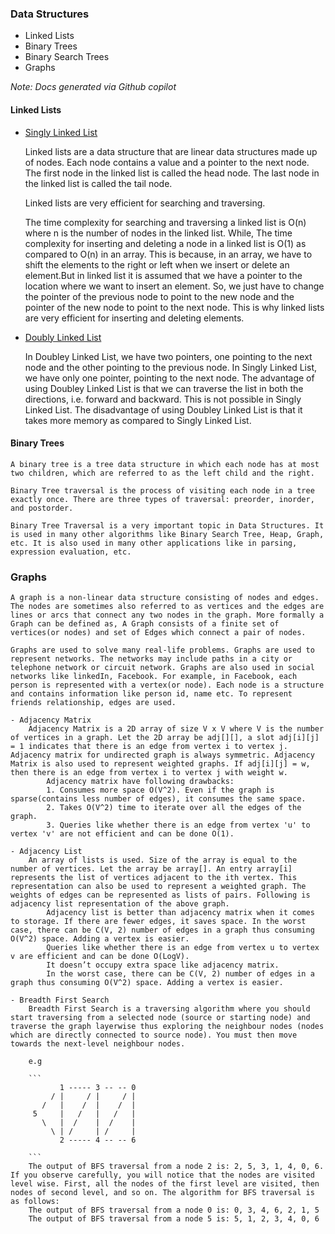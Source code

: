 ### Data Structures

- Linked Lists
- Binary Trees
- Binary Search Trees
- Graphs

*Note: Docs generated via Github copilot*
#### Linked Lists

- [Singly Linked List](singly_linked_list.md)

    Linked lists are a data structure that are linear data structures made up of nodes. Each node contains a value and a pointer to the next node. The first node in the linked list is called the head node. The last node in the linked list is called the tail node.

    Linked lists are very efficient for searching and traversing.

    The time complexity for searching and traversing a linked list is O(n) where n is the number of nodes in the linked list. While, The time complexity for inserting and deleting a node in a linked list is O(1) as compared to O(n) in an array. This is because, in an array, we have to shift the elements to the right or left when we insert or delete an element.But in linked list it is assumed that we have a pointer to the location where we want to insert an element. So, we just have to change the pointer of the previous node to point to the new node and the pointer of the new node to point to the next node. This is why linked lists are very efficient for inserting and deleting elements.

- [Doubly Linked List](doubly_linked_list.md)

    In Doubley Linked List, we have two pointers, one pointing to the next node and the other pointing to the previous node.
    In Singly Linked List, we have only one pointer, pointing to the next node.
    The advantage of using Doubley Linked List is that we can traverse the list in both the directions, i.e. forward and backward. This is not possible in Singly Linked List.
    The disadvantage of using Doubley Linked List is that it takes more memory as compared to Singly Linked List.

#### Binary Trees

    A binary tree is a tree data structure in which each node has at most two children, which are referred to as the left child and the right.

    Binary Tree traversal is the process of visiting each node in a tree exactly once. There are three types of traversal: preorder, inorder, and postorder.

    Binary Tree Traversal is a very important topic in Data Structures. It is used in many other algorithms like Binary Search Tree, Heap, Graph, etc. It is also used in many other applications like in parsing, expression evaluation, etc.

### Graphs

    A graph is a non-linear data structure consisting of nodes and edges. The nodes are sometimes also referred to as vertices and the edges are lines or arcs that connect any two nodes in the graph. More formally a Graph can be defined as, A Graph consists of a finite set of vertices(or nodes) and set of Edges which connect a pair of nodes.

    Graphs are used to solve many real-life problems. Graphs are used to represent networks. The networks may include paths in a city or telephone network or circuit network. Graphs are also used in social networks like linkedIn, Facebook. For example, in Facebook, each person is represented with a vertex(or node). Each node is a structure and contains information like person id, name etc. To represent friends relationship, edges are used.

    - Adjacency Matrix
        Adjacency Matrix is a 2D array of size V x V where V is the number of vertices in a graph. Let the 2D array be adj[][], a slot adj[i][j] = 1 indicates that there is an edge from vertex i to vertex j. Adjacency matrix for undirected graph is always symmetric. Adjacency Matrix is also used to represent weighted graphs. If adj[i][j] = w, then there is an edge from vertex i to vertex j with weight w.
            Adjacency matrix have following drawbacks:
            1. Consumes more space O(V^2). Even if the graph is sparse(contains less number of edges), it consumes the same space.
            2. Takes O(V^2) time to iterate over all the edges of the graph.
            3. Queries like whether there is an edge from vertex 'u' to vertex 'v' are not efficient and can be done O(1).

    - Adjacency List
        An array of lists is used. Size of the array is equal to the number of vertices. Let the array be array[]. An entry array[i] represents the list of vertices adjacent to the ith vertex. This representation can also be used to represent a weighted graph. The weights of edges can be represented as lists of pairs. Following is adjacency list representation of the above graph.
            Adjacency list is better than adjacency matrix when it comes to storage. If there are fewer edges, it saves space. In the worst case, there can be C(V, 2) number of edges in a graph thus consuming O(V^2) space. Adding a vertex is easier.
            Queries like whether there is an edge from vertex u to vertex v are efficient and can be done O(LogV).
            It doesn’t occupy extra space like adjacency matrix.
            In the worst case, there can be C(V, 2) number of edges in a graph thus consuming O(V^2) space. Adding a vertex is easier.

    - Breadth First Search
        Breadth First Search is a traversing algorithm where you should start traversing from a selected node (source or starting node) and traverse the graph layerwise thus exploring the neighbour nodes (nodes which are directly connected to source node). You must then move towards the next-level neighbour nodes.

        e.g

        ```
               1 ----- 3 -- -- 0
             / |     / |     / |
           /   |    /  |    /  |
         5     |   /   |   /   |
           \   |  /    |  /    |
             \ | /     | /     |
               2 ----- 4 -- -- 6

        ```
        The output of BFS traversal from a node 2 is: 2, 5, 3, 1, 4, 0, 6. If you observe carefully, you will notice that the nodes are visited level wise. First, all the nodes of the first level are visited, then nodes of second level, and so on. The algorithm for BFS traversal is as follows:
        The output of BFS traversal from a node 0 is: 0, 3, 4, 6, 2, 1, 5
        The output of BFS traversal from a node 5 is: 5, 1, 2, 3, 4, 0, 6